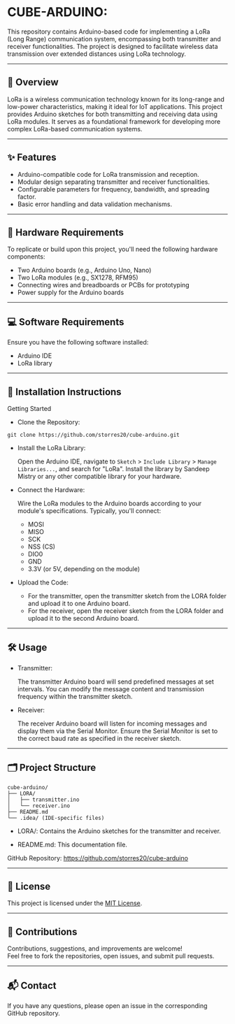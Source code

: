 # CUBE-ARDUINO:

This repository contains Arduino-based code for implementing a LoRa (Long Range) communication system, encompassing both transmitter and receiver functionalities. The project is designed to facilitate wireless data transmission over extended distances using LoRa technology.

---

## 📖 Overview

LoRa is a wireless communication technology known for its long-range and low-power characteristics, making it ideal for IoT applications. This project provides Arduino sketches for both transmitting and receiving data using LoRa modules. It serves as a foundational framework for developing more complex LoRa-based communication systems.

---

## ✨ Features

- Arduino-compatible code for LoRa transmission and reception.
- Modular design separating transmitter and receiver functionalities.
- Configurable parameters for frequency, bandwidth, and spreading factor.
- Basic error handling and data validation mechanisms.

---

## 🧰 Hardware Requirements

To replicate or build upon this project, you'll need the following hardware components:

- Two Arduino boards (e.g., Arduino Uno, Nano)
- Two LoRa modules (e.g., SX1278, RFM95)
- Connecting wires and breadboards or PCBs for prototyping
- Power supply for the Arduino boards

---

## 💻 Software Requirements

Ensure you have the following software installed:

- Arduino IDE
- LoRa library

---

## 🚀️ Installation Instructions

Getting Started

- Clone the Repository:

```
git clone https://github.com/storres20/cube-arduino.git
```

- Install the LoRa Library:

  Open the Arduino IDE, navigate to `Sketch` > `Include Library` > `Manage Libraries...`, and search for "LoRa". Install the library by Sandeep Mistry or any other compatible library for your hardware.

- Connect the Hardware:

  Wire the LoRa modules to the Arduino boards according to your module's specifications. Typically, you'll connect:

  - MOSI
  - MISO
  - SCK
  - NSS (CS)
  - DIO0
  - GND
  - 3.3V (or 5V, depending on the module)

- Upload the Code:

  - For the transmitter, open the transmitter sketch from the LORA folder and upload it to one Arduino board.
  - For the receiver, open the receiver sketch from the LORA folder and upload it to the second Arduino board.

---

## 🛠 Usage

- Transmitter:

  The transmitter Arduino board will send predefined messages at set intervals. You can modify the message content and transmission frequency within the transmitter sketch.

- Receiver:

  The receiver Arduino board will listen for incoming messages and display them via the Serial Monitor. Ensure the Serial Monitor is set to the correct baud rate as specified in the receiver sketch.

---

## 🗂️ Project Structure

``` 
cube-arduino/
├── LORA/
│   ├── transmitter.ino
│   └── receiver.ino
├── README.md
└── .idea/ (IDE-specific files)
```

- LORA/: Contains the Arduino sketches for the transmitter and receiver.

- README.md: This documentation file.


GitHub Repository:
https://github.com/storres20/cube-arduino <!-- Replace with actual repo URL -->

---

## 📜 License

This project is licensed under the [MIT License](https://github.com/storres20/cube-arduino/blob/main/LICENSE.txt).

---

## 🤝 Contributions

Contributions, suggestions, and improvements are welcome!  
Feel free to fork the repositories, open issues, and submit pull requests.

---

## 📬 Contact

If you have any questions, please open an issue in the corresponding GitHub repository.
